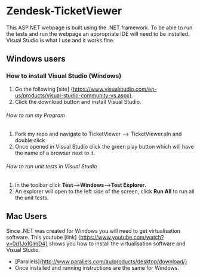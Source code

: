 # Zendesk-TicketViewer

This ASP.NET webpage is built using the .NET framework. To be able to run the tests and run the webpage an appropriate IDE will need to be installed. Visual Studio is what I use and it works fine.

## Windows users

### How to install Visual Studio (Windows)
1. Go the following [site] {https://www.visualstudio.com/en-us/products/visual-studio-community-vs.aspx}.
2. Click the download button and install Visual Studio.
###### How to run my Program
1. Fork my repo and navigate to TicketViewer --> TicketViewer.sln and double click
2. Once opened in Visual Studio click the green play button which will have the name of a browser next to it.
###### How to run unit tests in Visual Studio
1. In the toolbar click **Test**-->**Windows**-->**Test Explorer**.
2.  An explorer will open to the left side of the screen, click **Run All** to run all the unit tests.
  
## Mac Users
Since .NET was created for Windows you will need to get virtualisation software. This youtube [link] {https://www.youtube.com/watch?v=0d1Jo10lmD4} shows you how to install the virtualisation software and Visual Studio.
- [Parallels]{http://www.parallels.com/au/products/desktop/download/}
- Once installed and running instructions are the same for Windows.
